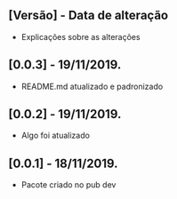 ## [Versão] - Data de alteração

* Explicações sobre as alterações

## [0.0.3] - 19/11/2019.

*  README.md atualizado e padronizado

## [0.0.2] - 19/11/2019.

*  Algo foi atualizado

## [0.0.1] - 18/11/2019.

*  Pacote criado no pub dev
